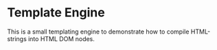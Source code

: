 # Template Engine

This is a small templating engine to demonstrate how to compile HTML-strings into HTML DOM nodes.